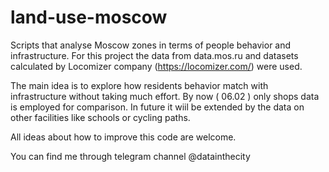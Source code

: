 # land-use-moscow
Scripts that analyse Moscow zones  in terms of people behavior and infrastructure. For this project the data from data.mos.ru and datasets calculated by Locomizer company (https://locomizer.com/) were used.

The main idea is to explore how residents behavior match with infrastructure  without taking much effort. By now  ( 06.02 ) only shops data is employed for comparison. In future it wiil be extended by the data on other facilities like schools or cycling paths. 

All ideas about how to improve this code are welcome.

You can find me through telegram channel @datainthecity

